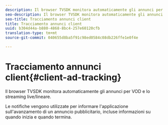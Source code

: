 ```yaml
---
description: Il browser TVSDK monitora automaticamente gli annunci per VOD e lo streaming live/lineare.
seo-description: Il browser TVSDK monitora automaticamente gli annunci per VOD e lo streaming live/lineare.
seo-title: Tracciamento annunci client
title: Tracciamento annunci client
uuid: b304d44a-b880-4868-8bc4-257e60120cfb
translation-type: tm+mt
source-git-commit: 040655d8ba5f91c98ed0584c08db226ffe1e0f4e

---
```



# Tracciamento annunci client{#client-ad-tracking}

Il browser TVSDK monitora automaticamente gli annunci per VOD e lo streaming live/lineare.

Le notifiche vengono utilizzate per informare l&#39;applicazione sull&#39;avanzamento di un annuncio pubblicitario, incluse informazioni su quando inizia e quando termina.
